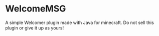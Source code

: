 # WelcomeMSG
A simple Welcomer plugin made with Java for minecraft.
Do not sell this plugin or give it up as yours!
